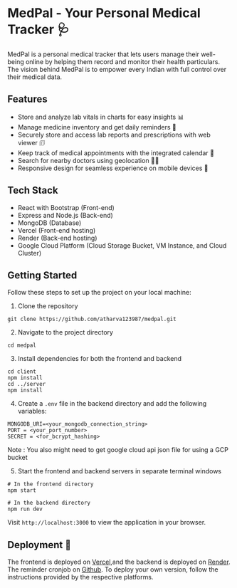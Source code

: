 # MedPal - Your Personal Medical Tracker 🩺

MedPal is a personal medical tracker that lets users manage their well-being online by helping them record and monitor their health particulars. The vision behind MedPal is to empower every Indian with full control over their medical data.

## Features

- Store and analyze lab vitals in charts for easy insights 📊
- Manage medicine inventory and get daily reminders 💊
- Securely store and access lab reports and prescriptions with web viewer 🗊
- Keep track of medical appointments with the integrated calendar 📅
- Search for nearby doctors using geolocation 👨‍⚕️
- Responsive design for seamless experience on mobile devices 📱

## Tech Stack

- React with Bootstrap (Front-end)
- Express and Node.js (Back-end)
- MongoDB (Database)
- Vercel (Front-end hosting)
- Render (Back-end hosting)
- Google Cloud Platform (Cloud Storage Bucket, VM Instance, and Cloud Cluster)

## Getting Started

Follow these steps to set up the project on your local machine:

1. Clone the repository

```
git clone https://github.com/atharva123987/medpal.git
```

2. Navigate to the project directory

```
cd medpal
```

3. Install dependencies for both the frontend and backend

```
cd client
npm install
cd ../server
npm install
```

4. Create a `.env` file in the backend directory and add the following variables:

```
MONGODB_URI=<your_mongodb_connection_string>
PORT = <your_port_number>
SECRET = <for_bcrypt_hashing>
```

Note : You also might need to get google cloud api json file for using a GCP bucket

5. Start the frontend and backend servers in separate terminal windows

```
# In the frontend directory
npm start

# In the backend directory
npm run dev
```

Visit `http://localhost:3000` to view the application in your browser.

## Deployment 🔗

The frontend is deployed on [Vercel](https://vercel.com/),and the backend is deployed on [Render](https://medpal-backend.onrender.com/api). The reminder cronjob on [Github](https://github.com/spursycoder/Medpal-remainder-script). To deploy your own version, follow the instructions provided by the respective platforms.






